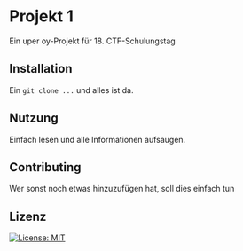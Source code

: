 # Projekt 1

Ein uper oy-Projekt für 18. CTF-Schulungstag

## Installation

Ein `git clone ...` und alles ist da.

## Nutzung

Einfach lesen und alle Informationen aufsaugen.

## Contributing

Wer sonst noch etwas hinzuzufügen hat, soll dies einfach tun

## Lizenz

[![License: MIT](https://img.shields.io/badge/License-MIT-yellow.svg)](https://opensource.org/licenses/MIT)

